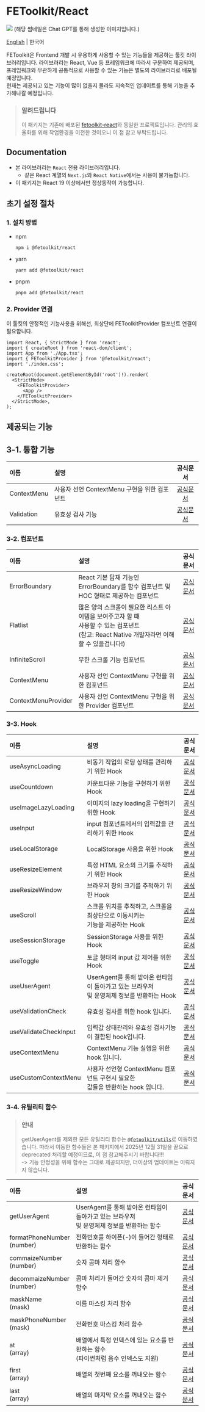 # FEToolkit/React

![](https://fejumvuajiwc28287693.gcdn.ntruss.com/fetoolkit/fetoolkit_thumbnail.png)
(해당 썸네일은 Chat GPT를 통해 생성한 이미지입니다.)

[English](https://github.com/minwoo129/fetoolkit/blob/master/packages/react/README.md) | 한국어

FEToolkit은 Frontend 개발 시 유용하게 사용할 수 있는 기능들을 제공하는 툴킷 라이브러리입니다. 라이브러리는 React, Vue 등 프레임워크에 따라서 구분하여 제공되며, 프레임워크와 무관하게 공통적으로 사용할 수 있는 기능은 별도의 라이브러리로 배포될 예정입니다.  
현재는 제공되고 있는 기능이 많이 없을지 몰라도 지속적인 업데이트를 통해 기능을 추가해나갈 예정입니다.

> ### 알려드립니다
>
> 이 패키지는 기존에 배포된 [fetoolkit-react](https://github.com/minwoo129/fetoolkit-react)와 동일한 프로젝트입니다. 관리의 효율화를 위해 작업환경을 이전한 것이오니 이 점 참고 부탁드립니다.

## Documentation

- 본 라이브러리는 `React` 전용 라이브러리입니다.
  - 같은 React 계열의 `Next.js`와 `React Native`에서는 사용이 불가능합니다.
- 이 패키지는 React 19 이상에서만 정상동작이 가능합니다.

## 초기 설정 절차

### 1. 설치 방법

- npm
  ```
  npm i @fetoolkit/react
  ```
- yarn
  ```
  yarn add @fetoolkit/react
  ```
- pnpm
  ```
  pnpm add @fetoolkit/react
  ```

### 2. Provider 연결

이 툴킷의 안정적인 기능사용을 위해선, 최상단에 FEToolkitProvider 컴포넌트 연결이 필요합니다.

```tsx
import React, { StrictMode } from 'react';
import { createRoot } from 'react-dom/client';
import App from './App.tsx';
import { FEToolkitProvider } from '@fetoolkit/react';
import './index.css';

createRoot(document.getElementById('root')!).render(
  <StrictMode>
    <FEToolkitProvider>
      <App />
    </FEToolkitProvider>
  </StrictMode>,
);
```

## 제공되는 기능

## 3-1. 통합 기능

| 이름        | 설명                                         |                 공식문서                 |
| :---------- | :------------------------------------------- | :--------------------------------------: |
| ContextMenu | 사용자 선언 ContextMenu 구현을 위한 컴포넌트 |   [공식문서](./docs/ko/contextmenu.md)   |
| Validation  | 유효성 검사 기능                             | [공식문서](./docs/ko/validationcheck.md) |

### 3-2. 컴포넌트

| 이름                | 설명                                                                                                                                              |                                                        공식문서                                                        |
| :------------------ | :------------------------------------------------------------------------------------------------------------------------------------------------ | :--------------------------------------------------------------------------------------------------------------------: |
| ErrorBoundary       | React 기본 탑재 기능인 ErrorBoundary를 함수 컴포넌트 및<br> HOC 형태로 제공하는 컴포넌트                                                          | [공식문서](https://github.com/minwoo129/fetoolkit/blob/master/packages/react/src/docs/components/ErrorBoundary_kr.md)  |
| Flatlist            | 많은 양의 스크롤이 필요한 리스트 아이템을 보여주고자 할 때<br> 사용할 수 있는 컴포넌트 <br> (참고: React Native 개발자라면 이해할 수 있을겁니다!) |    [공식문서](https://github.com/minwoo129/fetoolkit/blob/master/packages/react/src/docs/components/Flatlist_kr.md)    |
| InfiniteScroll      | 무한 스크롤 기능 컴포넌트                                                                                                                         | [공식문서](https://github.com/minwoo129/fetoolkit/blob/master/packages/react/src/docs/components/InfiniteScroll_kr.md) |
| ContextMenu         | 사용자 선언 ContextMenu 구현을 위한 컴포넌트                                                                                                      |                                     [공식문서](./docs/ko/component_contextmenu.md)                                     |
| ContextMenuProvider | 사용자 선언 ContextMenu 구현을 위한 Provider 컴포넌트                                                                                             |                                 [공식문서](./docs/ko/component_contextmenuprovider.md)                                 |

### 3-3. Hook

| 이름                  | 설명                                                                                         |                                                        공식문서                                                        |
| :-------------------- | :------------------------------------------------------------------------------------------- | :--------------------------------------------------------------------------------------------------------------------: |
| useAsyncLoading       | 비동기 작업의 로딩 상태를 관리하기 위한 Hook                                                 |   [공식문서](https://github.com/minwoo129/fetoolkit/blob/master/packages/react/src/docs/hooks/useAsyncLoading_kr.md)   |
| useCountdown          | 카운트다운 기능을 구현하기 위한 Hook                                                         |    [공식문서](https://github.com/minwoo129/fetoolkit/blob/master/packages/react/src/docs/hooks/useCountdown_kr.md)     |
| useImageLazyLoading   | 이미지의 lazy loading을 구현하기 위한 Hook                                                   | [공식문서](https://github.com/minwoo129/fetoolkit/blob/master/packages/react/src/docs/hooks/useImageLazyLoading_kr.md) |
| useInput              | input 컴포넌트에서의 입력값을 관리하기 위한 Hook                                             |      [공식문서](https://github.com/minwoo129/fetoolkit/blob/master/packages/react/src/docs/hooks/useInput_kr.md)       |
| useLocalStorage       | LocalStorage 사용을 위한 Hook                                                                |   [공식문서](https://github.com/minwoo129/fetoolkit/blob/master/packages/react/src/docs/hooks/useLocalStorage_kr.md)   |
| useResizeElement      | 특정 HTML 요소의 크기를 추적하기 위한 Hook                                                   |  [공식문서](https://github.com/minwoo129/fetoolkit/blob/master/packages/react/src/docs/hooks/useResizeElement_kr.md)   |
| useResizeWindow       | 브라우저 창의 크기를 추적하기 위한 Hook                                                      |   [공식문서](https://github.com/minwoo129/fetoolkit/blob/master/packages/react/src/docs/hooks/useResizeWindow_kr.md)   |
| useScroll             | 스크롤 위치를 추적하고, 스크롤을 최상단으로 이동시키는<br> 기능을 제공하는 Hook              |      [공식문서](https://github.com/minwoo129/fetoolkit/blob/master/packages/react/src/docs/hooks/useScroll_kr.md)      |
| useSessionStorage     | SessionStorage 사용을 위한 Hook                                                              |  [공식문서](https://github.com/minwoo129/fetoolkit/blob/master/packages/react/src/docs/hooks/useSessionStorage_kr.md)  |
| useToggle             | 토글 형태의 input 값 제어를 위한 Hook                                                        |      [공식문서](https://github.com/minwoo129/fetoolkit/blob/master/packages/react/src/docs/hooks/useToggle_kr.md)      |
| useUserAgent          | UserAgent를 통해 받아온 런타임이 돌아가고 있는 브라우저<br> 및 운영체제 정보를 반환하는 Hook |    [공식문서](https://github.com/minwoo129/fetoolkit/blob/master/packages/react/src/docs/hooks/useUserAgent_kr.md)     |
| useValidationCheck    | 유효성 검사를 위한 hook 입니다.                                                              |                                    [공식문서](./docs/ko/hook_usevalidationcheck.md)                                    |
| useValidateCheckInput | 입력값 상태관리와 유효성 검사기능이 결합된 hook입니다.                                       |                                  [공식문서](./docs/ko/hook_usevalidatecheckinput.md)                                   |
| useContextMenu        | ContextMenu 기능 실행을 위한 hook 입니다.                                                    |                                      [공식문서](./docs/ko/hook_usecontextmenu.md)                                      |
| useCustomContextMenu  | 사용자 선언형 ContextMenu 컴포넌트 구현시 필요한 <br> 값들을 반환하는 hook 입니다.           |                                   [공식문서](./docs/ko/hook_usecustomcontextmenu.md)                                   |

### 3-4. 유틸리티 함수

> ### 안내
>
> getUserAgent를 제외한 모든 유틸리티 함수는 [`@fetoolkit/utils`](https://github.com/minwoo129/fetoolkit/tree/master/packages/utils)로 이동하였습니다. 따라서 이동한 함수들은 본 패키지에서 2025년 12월 31일을 끝으로 deprecated 처리할 예정이므로, 이 점 참고해주시기 바랍니다!!!  
> -> 기능 안정성을 위해 함수는 그대로 제공되지만, 더이상의 업데이트는 이뤄지지 않습니다.

| 이름                          | 설명                                                                                         |                                                         공식문서                                                          |
| :---------------------------- | :------------------------------------------------------------------------------------------- | :-----------------------------------------------------------------------------------------------------------------------: |
| getUserAgent                  | UserAgent를 통해 받아온 런타임이 돌아가고 있는 브라우저<br> 및 운영체제 정보를 반환하는 함수 |      [공식문서](https://github.com/minwoo129/fetoolkit/blob/master/packages/react/src/docs/utils/getUserAgent_kr.md)      |
| formatPhoneNumber<br>(number) | 전화번호를 하이픈(-)이 들어간 형태로 반환하는 함수                                           | [공식문서](https://github.com/minwoo129/fetoolkit/blob/master/packages/react/src/docs/utils/numbers_formatPhoneNumber.md) |
| commaizeNumber<br>(number)    | 숫자 콤마 처리 함수                                                                          |  [공식문서](https://github.com/minwoo129/fetoolkit/blob/master/packages/react/src/docs/utils/numbers_commaizeNumber.md)   |
| decommaizeNumber<br>(number)  | 콤마 처리가 들어간 숫자의 콤마 제거 함수                                                     | [공식문서](https://github.com/minwoo129/fetoolkit/blob/master/packages/react/src/docs/utils/numbers_decommaizeNumber.md)  |
| maskName<br>(mask)            | 이름 마스킹 처리 함수                                                                        |       [공식문서](https://github.com/minwoo129/fetoolkit/blob/master/packages/react/src/docs/utils/mask_maskName.md)       |
| maskPhoneNumber<br>(mask)     | 전화번호 마스킹 처리 함수                                                                    |   [공식문서](https://github.com/minwoo129/fetoolkit/blob/master/packages/react/src/docs/utils/mask_maskPhoneNumber.md)    |
| at<br>(array)                 | 배열에서 특정 인덱스에 있는 요소를 반환하는 함수<br> (파이썬처럼 음수 인덱스도 지원)         |         [공식문서](https://github.com/minwoo129/fetoolkit/blob/master/packages/react/src/docs/utils/array_at.md)          |
| first<br>(array)              | 배열의 첫번째 요소를 꺼내오는 함수                                                           |        [공식문서](https://github.com/minwoo129/fetoolkit/blob/master/packages/react/src/docs/utils/array_first.md)        |
| last<br>(array)               | 배열의 마지막 요소를 꺼내오는 함수                                                           |        [공식문서](https://github.com/minwoo129/fetoolkit/blob/master/packages/react/src/docs/utils/array_last.md)         |
